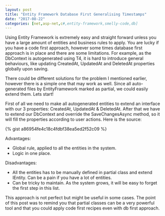 ```yaml
---
layout: post
title: "Entity Framework Database First Generalising Timestamps"
date: "2017-08-22"
categories: [net,asp-net,c#,entity-framework,smelly-code,db]
---
```

Using Entity Framework is extremely easy and straight forward unless you have a large amount of entities and business rules to apply. You are lucky if you have a code first approach, however some times database first approach is in place and there are some limitations. For example, as the DbContext is autogenerated using T4, it is hard to introduce general behaviours, like updating CreatedAt, UpdatedAt and DeletedAt properties globally upon saving.

There could be different solutions for the problem I mentioned earlier, however there is a simple one that may work as well. Since all auto-generated files by EntityFramework marked as partial, we could easily extend them. Lets start!

First of all we need to make all autogenerated entities to extend an interface with our 3 properties: CreatedAt, UpdatedAt & DeletedAt. After that we have to extend our DbContext and override the SaveChangesAsync method, so it will fill the properties according to user actions. Here is the source:

{% gist a86954fe4c18c4fdbf38ea5ed2f52c09 %}

Advantages:

- Global rule, applied to all the entities in the system.
- Logic in one place.

Disadvantages:

- All the entities has to be manually defined in partial class and extend IEntity. Can be a pain if you have a lot of entities.
- Can be tricky to maintain. As the system grows, it will be easy to forget the first step in this list.

This approach is not perfect but might be useful in some cases. The point of this post was to remind you that partial classes can be a very powerful tool and that you could apply code first recipes even with db first approach.